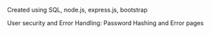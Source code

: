  Created using SQL, node.js, express.js, bootstrap

 User security and Error Handling: Password Hashing and Error pages

 
